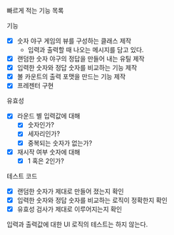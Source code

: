 빠르게 적는 기능 목록

기능

- [x] 숫자 야구 게임의 뷰를 구성하는 클래스 제작
  - 입력과 출력할 때 나오는 메시지를 담고 있다.
- [x] 랜덤한 숫자 야구의 정답을 만들어 내는 유틸 제작
- [x] 입력한 숫자와 정답 숫자를 비교하는 기능 제작
- [x] 볼 카운트의 출력 포맷을 만드는 기능 제작
- [x] 프레젠터 구현

유효성

- [x] 라운드 별 입력값에 대해
  - [x] 숫자인가?
  - [x] 세자리인가?
  - [x] 중복되는 숫자가 없는가?
- [x] 재시작 여부 숫자에 대해
  - [x] 1 혹은 2인가?

테스트 코드

- [x] 랜덤한 숫자가 제대로 만들어 졌는지 확인
- [x] 입력한 숫자와 정답 숫자를 비교하는 로직이 정확한지 확인
- [x] 유효성 검사가 제대로 이루어지는지 확인

입력과 출력값에 대한 UI 로직의 테스트는 하지 않는다.
